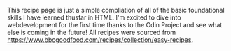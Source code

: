 This recipe page is just a simple compliation of all of the basic foundational skills I have learned thusfar in HTML. I'm excited to dive into webdevelopment for the first time thanks to the Odin Project and see what else is coming in the future! All recipes were sourced from https://www.bbcgoodfood.com/recipes/collection/easy-recipes.